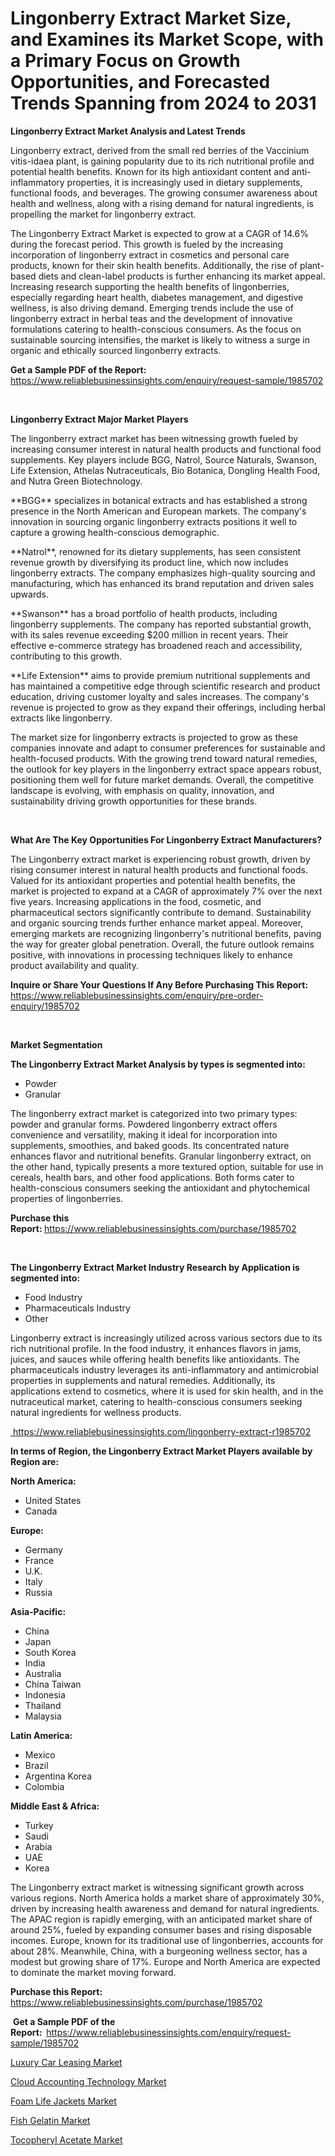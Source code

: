 <p><h1>Lingonberry Extract Market Size, and Examines its Market Scope, with a Primary Focus on Growth Opportunities, and Forecasted Trends Spanning from 2024 to 2031</h1></p><p><strong>Lingonberry Extract Market Analysis and Latest Trends</strong></p>
<p><p>Lingonberry extract, derived from the small red berries of the Vaccinium vitis-idaea plant, is gaining popularity due to its rich nutritional profile and potential health benefits. Known for its high antioxidant content and anti-inflammatory properties, it is increasingly used in dietary supplements, functional foods, and beverages. The growing consumer awareness about health and wellness, along with a rising demand for natural ingredients, is propelling the market for lingonberry extract.</p><p>The Lingonberry Extract Market is expected to grow at a CAGR of 14.6% during the forecast period. This growth is fueled by the increasing incorporation of lingonberry extract in cosmetics and personal care products, known for their skin health benefits. Additionally, the rise of plant-based diets and clean-label products is further enhancing its market appeal. Increasing research supporting the health benefits of lingonberries, especially regarding heart health, diabetes management, and digestive wellness, is also driving demand. Emerging trends include the use of lingonberry extract in herbal teas and the development of innovative formulations catering to health-conscious consumers. As the focus on sustainable sourcing intensifies, the market is likely to witness a surge in organic and ethically sourced lingonberry extracts.</p></p>
<p><strong>Get a Sample PDF of the Report:&nbsp;</strong> <a href="https://www.reliablebusinessinsights.com/enquiry/request-sample/1985702?utm_campaign=48&utm_medium=2&utm_source=Github&utm_content=ia&utm_term=15112024&utm_id=lingonberry-extract">https://www.reliablebusinessinsights.com/enquiry/request-sample/1985702</a></p>
<p>&nbsp;</p>
<p><strong>Lingonberry Extract Major Market Players</strong></p>
<p><p>The lingonberry extract market has been witnessing growth fueled by increasing consumer interest in natural health products and functional food supplements. Key players include BGG, Natrol, Source Naturals, Swanson, Life Extension, Athelas Nutraceuticals, Bio Botanica, Dongling Health Food, and Nutra Green Biotechnology.</p><p>**BGG** specializes in botanical extracts and has established a strong presence in the North American and European markets. The company's innovation in sourcing organic lingonberry extracts positions it well to capture a growing health-conscious demographic. </p><p>**Natrol**, renowned for its dietary supplements, has seen consistent revenue growth by diversifying its product line, which now includes lingonberry extracts. The company emphasizes high-quality sourcing and manufacturing, which has enhanced its brand reputation and driven sales upwards.</p><p>**Swanson** has a broad portfolio of health products, including lingonberry supplements. The company has reported substantial growth, with its sales revenue exceeding $200 million in recent years. Their effective e-commerce strategy has broadened reach and accessibility, contributing to this growth.</p><p>**Life Extension** aims to provide premium nutritional supplements and has maintained a competitive edge through scientific research and product education, driving customer loyalty and sales increases. The company's revenue is projected to grow as they expand their offerings, including herbal extracts like lingonberry.</p><p>The market size for lingonberry extracts is projected to grow as these companies innovate and adapt to consumer preferences for sustainable and health-focused products. With the growing trend toward natural remedies, the outlook for key players in the lingonberry extract space appears robust, positioning them well for future market demands. Overall, the competitive landscape is evolving, with emphasis on quality, innovation, and sustainability driving growth opportunities for these brands.</p></p>
<p>&nbsp;</p>
<p><strong>What Are The Key Opportunities For Lingonberry Extract Manufacturers?</strong></p>
<p><p>The Lingonberry extract market is experiencing robust growth, driven by rising consumer interest in natural health products and functional foods. Valued for its antioxidant properties and potential health benefits, the market is projected to expand at a CAGR of approximately 7% over the next five years. Increasing applications in the food, cosmetic, and pharmaceutical sectors significantly contribute to demand. Sustainability and organic sourcing trends further enhance market appeal. Moreover, emerging markets are recognizing lingonberry's nutritional benefits, paving the way for greater global penetration. Overall, the future outlook remains positive, with innovations in processing techniques likely to enhance product availability and quality.</p></p>
<p><strong>Inquire or Share Your Questions If Any Before Purchasing This Report:</strong> <a href="https://www.reliablebusinessinsights.com/enquiry/pre-order-enquiry/1985702?utm_campaign=48&utm_medium=2&utm_source=Github&utm_content=ia&utm_term=15112024&utm_id=lingonberry-extract">https://www.reliablebusinessinsights.com/enquiry/pre-order-enquiry/1985702</a></p>
<p>&nbsp;</p>
<p><strong>Market Segmentation</strong></p>
<p><strong>The Lingonberry Extract Market Analysis by types is segmented into:</strong></p>
<p><ul><li>Powder</li><li>Granular</li></ul></p>
<p><p>The lingonberry extract market is categorized into two primary types: powder and granular forms. Powdered lingonberry extract offers convenience and versatility, making it ideal for incorporation into supplements, smoothies, and baked goods. Its concentrated nature enhances flavor and nutritional benefits. Granular lingonberry extract, on the other hand, typically presents a more textured option, suitable for use in cereals, health bars, and other food applications. Both forms cater to health-conscious consumers seeking the antioxidant and phytochemical properties of lingonberries.</p></p>
<p><strong>Purchase this Report:&nbsp;</strong><a href="https://www.reliablebusinessinsights.com/purchase/1985702?utm_campaign=48&utm_medium=2&utm_source=Github&utm_content=ia&utm_term=15112024&utm_id=lingonberry-extract">https://www.reliablebusinessinsights.com/purchase/1985702</a></p>
<p>&nbsp;</p>
<p><strong>The Lingonberry Extract Market Industry Research by Application is segmented into:</strong></p>
<p><ul><li>Food Industry</li><li>Pharmaceuticals Industry</li><li>Other</li></ul></p>
<p><p>Lingonberry extract is increasingly utilized across various sectors due to its rich nutritional profile. In the food industry, it enhances flavors in jams, juices, and sauces while offering health benefits like antioxidants. The pharmaceuticals industry leverages its anti-inflammatory and antimicrobial properties in supplements and natural remedies. Additionally, its applications extend to cosmetics, where it is used for skin health, and in the nutraceutical market, catering to health-conscious consumers seeking natural ingredients for wellness products.</p></p>
<p><a href="https://www.reliablebusinessinsights.com/lingonberry-extract-r1985702?utm_campaign=48&utm_medium=2&utm_source=Github&utm_content=ia&utm_term=15112024&utm_id=lingonberry-extract">&nbsp;https://www.reliablebusinessinsights.com/lingonberry-extract-r1985702</a></p>
<p><strong>In terms of Region, the Lingonberry Extract Market Players available by Region are:</strong></p>
<p>
    <p> <strong> North America: </strong>
        <ul>
            <li>United States</li>
            <li>Canada</li>
        </ul>
        </p> 
    <p> <strong> Europe: </strong>
        <ul>
            <li>Germany</li>
            <li>France</li>
            <li>U.K.</li>
            <li>Italy</li>
            <li>Russia</li>
        </ul>
        </p> 
    <p> <strong> Asia-Pacific: </strong>
        <ul>
            <li>China</li>
            <li>Japan</li>
            <li>South Korea</li>
            <li>India</li>
            <li>Australia</li>
            <li>China Taiwan</li>
            <li>Indonesia</li>
            <li>Thailand</li>
            <li>Malaysia</li>
        </ul>
        </p> 
    <p> <strong> Latin America: </strong>
        <ul>
            <li>Mexico</li>
            <li>Brazil</li>
            <li>Argentina Korea</li>
            <li>Colombia</li>
        </ul>
        </p> 
    <p> <strong> Middle East & Africa: </strong>
        <ul>
            <li>Turkey</li>
            <li>Saudi</li>
            <li>Arabia</li>
            <li>UAE</li>
            <li>Korea</li>
        </ul>
    </p>
    </p>
<p><p>The Lingonberry extract market is witnessing significant growth across various regions. North America holds a market share of approximately 30%, driven by increasing health awareness and demand for natural ingredients. The APAC region is rapidly emerging, with an anticipated market share of around 25%, fueled by expanding consumer bases and rising disposable incomes. Europe, known for its traditional use of lingonberries, accounts for about 28%. Meanwhile, China, with a burgeoning wellness sector, has a modest but growing share of 17%. Europe and North America are expected to dominate the market moving forward.</p></p>
<p><strong>Purchase this Report: </strong><a href="https://www.reliablebusinessinsights.com/purchase/1985702?utm_campaign=48&utm_medium=2&utm_source=Github&utm_content=ia&utm_term=15112024&utm_id=lingonberry-extract">https://www.reliablebusinessinsights.com/purchase/1985702</a></p>
<p>&nbsp;<strong>Get a Sample PDF of the Report:&nbsp;&nbsp;</strong><a href="https://www.reliablebusinessinsights.com/enquiry/request-sample/1985702?utm_campaign=48&utm_medium=2&utm_source=Github&utm_content=ia&utm_term=15112024&utm_id=lingonberry-extract">https://www.reliablebusinessinsights.com/enquiry/request-sample/1985702</a></p>
<p><strong></strong></p>
<p><p><a href="https://issuu.com/reportprime-2/docs/luxury-car-leasing-market-size-2030_74174cc80521ec?utm_campaign=48&utm_medium=2&utm_source=Github&utm_content=ia&utm_term=15112024&utm_id=lingonberry-extract">Luxury Car Leasing Market</a></p><p><a href="https://issuu.com/reportprime-2/docs/cloud-accounting-technology-market-_fcfdcd5f45b364?utm_campaign=48&utm_medium=2&utm_source=Github&utm_content=ia&utm_term=15112024&utm_id=lingonberry-extract">Cloud Accounting Technology Market</a></p><p><a href="https://www.linkedin.com/pulse/foam-life-jackets-market-global-share-ranking-overall-hto8c?utm_campaign=48&utm_medium=2&utm_source=Github&utm_content=ia&utm_term=15112024&utm_id=lingonberry-extract">Foam Life Jackets Market</a></p><p><a href="https://github.com/kathiestrine5ty/Market-Research-Report-List-1/blob/main/fish-gelatin-market.md?utm_campaign=48&utm_medium=2&utm_source=Github&utm_content=ia&utm_term=15112024&utm_id=lingonberry-extract">Fish Gelatin Market</a></p><p><a href="https://github.com/HeatherFernandez476/Market-Research-Report-List-1/blob/main/tocopheryl-acetate-market.md?utm_campaign=48&utm_medium=2&utm_source=Github&utm_content=ia&utm_term=15112024&utm_id=lingonberry-extract">Tocopheryl Acetate Market</a></p></p>